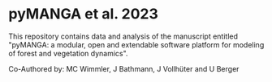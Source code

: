 # pyMANGA et al. 2023

This repository contains data and analysis of the manuscript entitled "pyMANGA: a modular, open and extendable software platform for modeling of forest and vegetation dynamics".

Co-Authored by: MC Wimmler, J Bathmann, J Vollhüter and U Berger